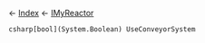 ← [Index](Api-Index) ← [IMyReactor](Sandbox.ModAPI.Ingame.IMyReactor)

```csharp[bool](System.Boolean) UseConveyorSystem```